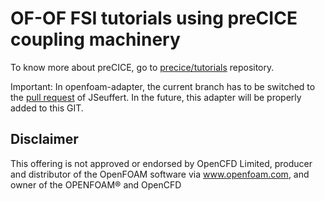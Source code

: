# OF-OF FSI tutorials using preCICE coupling machinery

To know more about preCICE, go to [precice/tutorials](https://github.com/precice/tutorials) repository.

Important: In openfoam-adapter, the current branch has to be switched to the [pull request](https://github.com/precice/openfoam-adapter/pulls?q=is%3Apr+is%3Aopen+label%3AFSI) of JSeuffert. In the future, 
this adapter will be properly added to this GIT.

## Disclaimer

This offering is not approved or endorsed by OpenCFD Limited, producer and distributor of the OpenFOAM software via www.openfoam.com, and owner of the OPENFOAM® and OpenCFD
